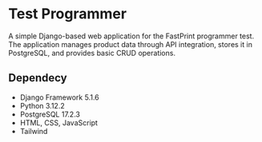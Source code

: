 # Test Programmer
A simple Django-based web application for the FastPrint programmer test. The application manages product data through API integration, stores it in PostgreSQL, and provides basic CRUD operations.

## Dependecy
- Django Framework 5.1.6
- Python 3.12.2
- PostgreSQL 17.2.3
- HTML, CSS, JavaScript
- Tailwind
